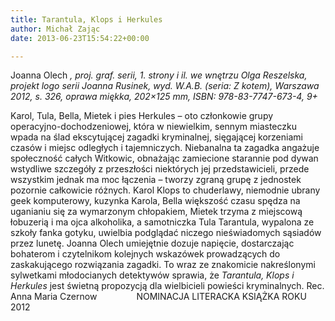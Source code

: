 ```yaml
---
title: Tarantula, Klops i Herkules
author: Michał Zając
date: 2013-06-23T15:54:22+00:00

---
```

Joanna Olech _, _proj. graf. serii, 1. strony i il. we wnętrzu Olga Reszelska, projekt logo serii Joanna Rusinek, wyd. W.A.B. (seria: Z kotem), Warszawa 2012, s. 326, oprawa miękka, 202&#215;125 mm, ISBN: 978-83-7747-673-4, 9+__


  Karol, Tula, Bella, Mietek i pies Herkules – oto członkowie grupy operacyjno-dochodzeniowej, która w niewielkim, sennym miasteczku wpada na ślad ekscytującej zagadki kryminalnej, sięgającej korzeniami czasów i miejsc odległych i tajemniczych. Niebanalna ta zagadka angażuje społeczność całych Witkowic, obnażając zamiecione starannie pod dywan wstydliwe szczegóły z przeszłości niektórych jej przedstawicieli, przede wszystkim jednak ma moc łączenia – tworzy zgraną grupę z jednostek pozornie całkowicie różnych. Karol Klops to chuderlawy, niemodnie ubrany geek komputerowy, kuzynka Karola, Bella większość czasu spędza na uganianiu się za wymarzonym chłopakiem, Mietek trzyma z miejscową łobuzerią i ma ojca alkoholika, a samotniczka Tula Tarantula, wypalona ze szkoły fanka gotyku, uwielbia podglądać niczego nieświadomych sąsiadów przez lunetę. Joanna Olech umiejętnie dozuje napięcie, dostarczając bohaterom i czytelnikom kolejnych wskazówek prowadzących do zaskakującego rozwiązania zagadki. To wraz ze znakomicie nakreślonymi sylwetkami młodocianych detektywów sprawia, że <i>Tarantula, Klops i Herkules </i>jest świetną propozycją dla wielbicieli powieści kryminalnych.
Rec. Anna Maria Czernow
               NOMINACJA LITERACKA KSIĄŻKA ROKU 2012

 
